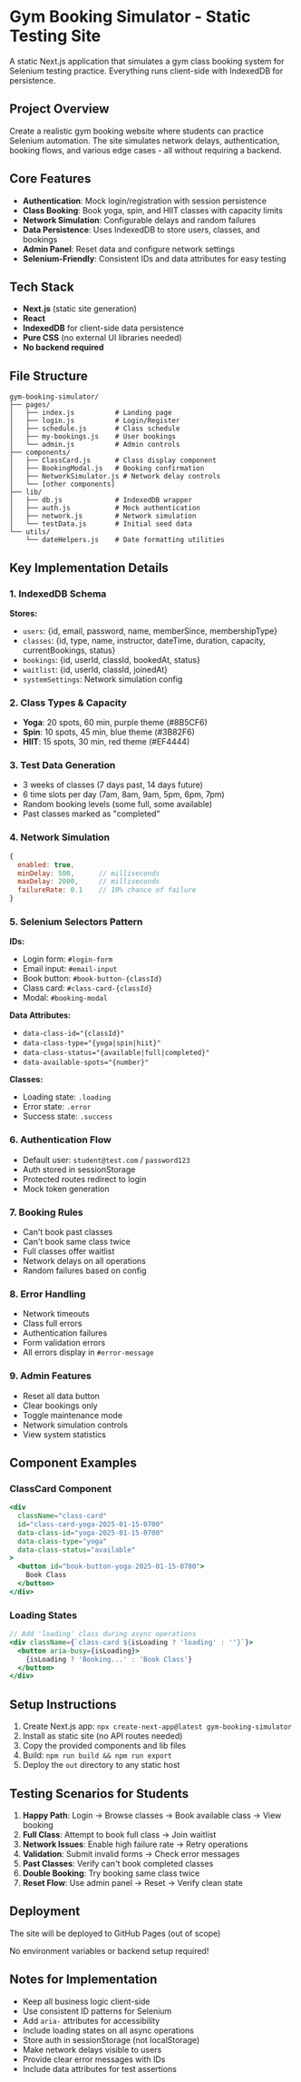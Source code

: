 # Gym Booking Simulator - Static Testing Site

A static Next.js application that simulates a gym class booking system for Selenium testing practice. Everything runs client-side with IndexedDB for persistence.

## Project Overview

Create a realistic gym booking website where students can practice Selenium automation. The site simulates network delays, authentication, booking flows, and various edge cases - all without requiring a backend.

## Core Features

- **Authentication**: Mock login/registration with session persistence
- **Class Booking**: Book yoga, spin, and HIIT classes with capacity limits
- **Network Simulation**: Configurable delays and random failures
- **Data Persistence**: Uses IndexedDB to store users, classes, and bookings
- **Admin Panel**: Reset data and configure network settings
- **Selenium-Friendly**: Consistent IDs and data attributes for easy testing

## Tech Stack

- **Next.js** (static site generation)
- **React** 
- **IndexedDB** for client-side data persistence
- **Pure CSS** (no external UI libraries needed)
- **No backend required**

## File Structure

```
gym-booking-simulator/
├── pages/
│   ├── index.js          # Landing page
│   ├── login.js          # Login/Register
│   ├── schedule.js       # Class schedule
│   ├── my-bookings.js    # User bookings
│   └── admin.js          # Admin controls
├── components/
│   ├── ClassCard.js      # Class display component
│   ├── BookingModal.js   # Booking confirmation
│   ├── NetworkSimulator.js # Network delay controls
│   └── [other components]
├── lib/
│   ├── db.js             # IndexedDB wrapper
│   ├── auth.js           # Mock authentication
│   ├── network.js        # Network simulation
│   └── testData.js       # Initial seed data
└── utils/
    └── dateHelpers.js    # Date formatting utilities
```

## Key Implementation Details

### 1. IndexedDB Schema

**Stores:**
- `users`: {id, email, password, name, memberSince, membershipType}
- `classes`: {id, type, name, instructor, dateTime, duration, capacity, currentBookings, status}
- `bookings`: {id, userId, classId, bookedAt, status}
- `waitlist`: {id, userId, classId, joinedAt}
- `systemSettings`: Network simulation config

### 2. Class Types & Capacity
- **Yoga**: 20 spots, 60 min, purple theme (#8B5CF6)
- **Spin**: 10 spots, 45 min, blue theme (#3B82F6)
- **HIIT**: 15 spots, 30 min, red theme (#EF4444)

### 3. Test Data Generation
- 3 weeks of classes (7 days past, 14 days future)
- 6 time slots per day (7am, 8am, 9am, 5pm, 6pm, 7pm)
- Random booking levels (some full, some available)
- Past classes marked as "completed"

### 4. Network Simulation
```javascript
{
  enabled: true,
  minDelay: 500,      // milliseconds
  maxDelay: 2000,     // milliseconds
  failureRate: 0.1    // 10% chance of failure
}
```

### 5. Selenium Selectors Pattern

**IDs:**
- Login form: `#login-form`
- Email input: `#email-input`
- Book button: `#book-button-{classId}`
- Class card: `#class-card-{classId}`
- Modal: `#booking-modal`

**Data Attributes:**
- `data-class-id="{classId}"`
- `data-class-type="{yoga|spin|hiit}"`
- `data-class-status="{available|full|completed}"`
- `data-available-spots="{number}"`

**Classes:**
- Loading state: `.loading`
- Error state: `.error`
- Success state: `.success`

### 6. Authentication Flow
- Default user: `student@test.com` / `password123`
- Auth stored in sessionStorage
- Protected routes redirect to login
- Mock token generation

### 7. Booking Rules
- Can't book past classes
- Can't book same class twice
- Full classes offer waitlist
- Network delays on all operations
- Random failures based on config

### 8. Error Handling
- Network timeouts
- Class full errors
- Authentication failures
- Form validation errors
- All errors display in `#error-message`

### 9. Admin Features
- Reset all data button
- Clear bookings only
- Toggle maintenance mode
- Network simulation controls
- View system statistics

## Component Examples

### ClassCard Component
```jsx
<div 
  className="class-card"
  id="class-card-yoga-2025-01-15-0700"
  data-class-id="yoga-2025-01-15-0700"
  data-class-type="yoga"
  data-class-status="available"
>
  <button id="book-button-yoga-2025-01-15-0700">
    Book Class
  </button>
</div>
```

### Loading States
```jsx
// Add 'loading' class during async operations
<div className={`class-card ${isLoading ? 'loading' : ''}`}>
  <button aria-busy={isLoading}>
    {isLoading ? 'Booking...' : 'Book Class'}
  </button>
</div>
```

## Setup Instructions

1. Create Next.js app: `npx create-next-app@latest gym-booking-simulator`
2. Install as static site (no API routes needed)
3. Copy the provided components and lib files
4. Build: `npm run build && npm run export`
5. Deploy the `out` directory to any static host

## Testing Scenarios for Students

1. **Happy Path**: Login → Browse classes → Book available class → View booking
2. **Full Class**: Attempt to book full class → Join waitlist
3. **Network Issues**: Enable high failure rate → Retry operations
4. **Validation**: Submit invalid forms → Check error messages
5. **Past Classes**: Verify can't book completed classes
6. **Double Booking**: Try booking same class twice
7. **Reset Flow**: Use admin panel → Reset → Verify clean state

## Deployment

The site will be deployed to GitHub Pages (out of scope)

No environment variables or backend setup required!

## Notes for Implementation

- Keep all business logic client-side
- Use consistent ID patterns for Selenium
- Add `aria-` attributes for accessibility
- Include loading states on all async operations
- Store auth in sessionStorage (not localStorage)
- Make network delays visible to users
- Provide clear error messages with IDs
- Include data attributes for test assertions